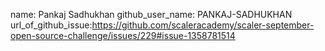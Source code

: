 name: Pankaj Sadhukhan
github_user_name: PANKAJ-SADHUKHAN
url_of_github_issue:https://github.com/scaleracademy/scaler-september-open-source-challenge/issues/229#issue-1358781514
